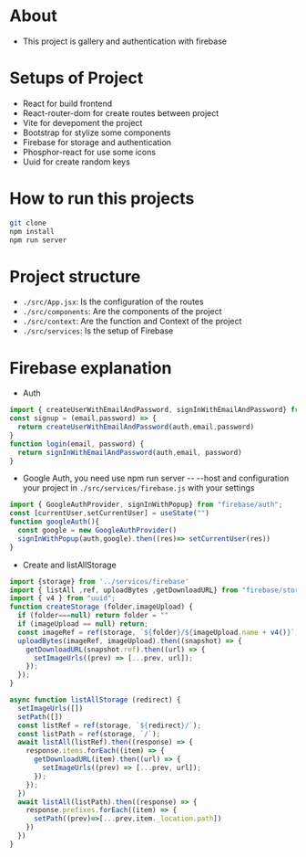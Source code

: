 # About 
- This project is gallery and authentication with firebase

# Setups of Project
- React for build frontend
- React-router-dom for create routes between project
- Vite for devepoment the project
- Bootstrap for stylize some components
- Firebase for storage and authentication
- Phosphor-react for use some icons
- Uuid for create random keys

# How to run this projects
```sh
git clone 
npm install
npm run server
```

# Project structure
- `./src/App.jsx`: Is the configuration of the routes
- `./src/components`: Are the components of the project
- `./src/context`: Are the function and Context of the project 
- `./src/services`: Is the setup of Firebase

# Firebase explanation
- Auth
```js
import { createUserWithEmailAndPassword, signInWithEmailAndPassword} from "firebase/auth";
const signup = (email,password) => {
  return createUserWithEmailAndPassword(auth,email,password)
}
function login(email, password) {
  return signInWithEmailAndPassword(auth,email, password)
}
```
- Google Auth, you need use npm run server -- --host and configuration your project in `./src/services/firebase.js` with your settings
```js
import { GoogleAuthProvider, signInWithPopup} from "firebase/auth";
const [currentUser,setCurrentUser] = useState("")
function googleAuth(){
  const google = new GoogleAuthProvider()
  signInWithPopup(auth,google).then((res)=> setCurrentUser(res))
}
```
- Create and listAllStorage
```js
import {storage} from '../services/firebase'
import { listAll ,ref, uploadBytes ,getDownloadURL} from "firebase/storage";
import { v4 } from "uuid";
function createStorage (folder,imageUpload) {
  if (folder===null) return folder = ""
  if (imageUpload == null) return;
  const imageRef = ref(storage, `${folder}/${imageUpload.name + v4()}`);
  uploadBytes(imageRef, imageUpload).then((snapshot) => {
    getDownloadURL(snapshot.ref).then((url) => {
      setImageUrls((prev) => [...prev, url]);
    });
  });
}  

async function listAllStorage (redirect) {
  setImageUrls([])
  setPath([])
  const listRef = ref(storage, `${redirect}/`);      
  const listPath = ref(storage, `/`);
  await listAll(listRef).then((response) => {
    response.items.forEach((item) => {
      getDownloadURL(item).then((url) => {
        setImageUrls((prev) => [...prev, url]);
      });
    });
  })
  await listAll(listPath).then((response) => {
    response.prefixes.forEach((item) => {
      setPath((prev)=>[...prev,item._location.path])
    })
  })
}
```








